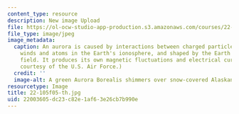 ```yaml
---
content_type: resource
description: New image Upload
file: https://ol-ocw-studio-app-production.s3.amazonaws.com/courses/22-105-electromagnetic-interactions-fall-2005/22003605dc23c82e1af63e26cb7b990e_22-105f05-th.jpg
file_type: image/jpeg
image_metadata:
  caption: An aurora is caused by interactions between charged particles in solar
    winds and atoms in the Earth's ionosphere, and shaped by the Earth's magnetic
    field. It produces its own magnetic fluctuations and electrical currents. (Image
    courtesy of the U.S. Air Force.)
  credit: ''
  image-alt: A green Aurora Borealis shimmers over snow-covered Alaskan fields.
resourcetype: Image
title: 22-105f05-th.jpg
uid: 22003605-dc23-c82e-1af6-3e26cb7b990e
---
```

